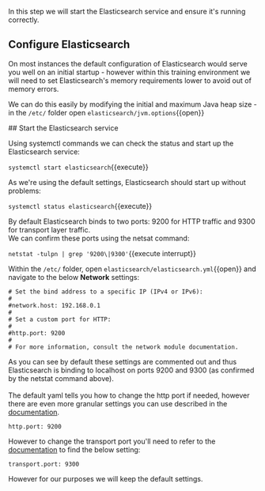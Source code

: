 In this step we will start the Elasticsearch service and ensure it's running correctly.

## Configure Elasticsearch

On most instances the default configuration of Elasticsearch would serve you well on an initial startup - however
within this training environment we will need to set Elasticsearch's memory requirements lower to avoid out of memory errors.

We can do this easily by modifying the initial and maximum Java heap size - in the `/etc/` folder open `elasticsearch/jvm.options`{{open}}

## Start the Elasticsearch service

Using systemctl commands we can check the status and start up the Elasticsearch service:

`systemctl start elasticsearch`{{execute}}

As we're using the default settings, Elasticsearch should start up without problems:

`systemctl status elasticsearch`{{execute}}

By default Elasticsearch binds to two ports: 9200 for HTTP traffic and 9300 for transport layer traffic.  
We can confirm these ports using the netsat command:

`netstat -tulpn | grep '9200\|9300'`{{execute interrupt}}


Within the `/etc/` folder, open `elasticsearch/elasticsearch.yml`{{open}} and navigate to the below **Network** settings:

```
# Set the bind address to a specific IP (IPv4 or IPv6):
#
#network.host: 192.168.0.1
#
# Set a custom port for HTTP:
#
#http.port: 9200
#
# For more information, consult the network module documentation.
```

As you can see by default these settings are commented out and thus Elasticsearch is binding to localhost
on ports 9200 and 9300 (as confirmed by the netstat command above). <br><br>
The default yaml tells you how to change the http port if needed, however there are even more granular settings you can use described in the [documentation](https://www.elastic.co/guide/en/elasticsearch/reference/current/modules-network.html "Network settings").

`http.port: 9200`

However to change the transport port you'll need to refer to the [documentation](https://www.elastic.co/guide/en/elasticsearch/reference/current/modules-transport.html "Transport settings") to find the below setting:

`transport.port: 9300`

However for our purposes we will keep the default settings.

